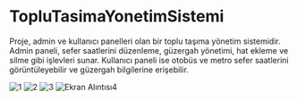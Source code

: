# TopluTasimaYonetimSistemi
Proje, admin ve kullanıcı panelleri olan bir toplu taşıma yönetim sistemidir. Admin paneli, sefer saatlerini düzenleme, güzergah yönetimi, hat ekleme ve silme gibi işlevleri sunar. Kullanıcı paneli ise otobüs ve metro sefer saatlerini görüntüleyebilir ve güzergah bilgilerine erişebilir.


![1](https://github.com/user-attachments/assets/8b7a142b-925f-464b-b341-8e14b620c435)
![2](https://github.com/user-attachments/assets/ce2325b6-0ee1-453c-bfca-809455d65b4c)
![3](https://github.com/user-attachments/assets/1a2ad4ac-4888-4747-acef-92b30fff74e5)
![Ekran Alıntısı4](https://github.com/user-attachments/assets/5c7b648a-6d1b-4904-a131-9b777e769487)
